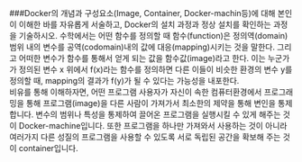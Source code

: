 ###Docker의 개념과 구성요소(Image, Container, Docker-machin등)에 대해 본인이 이해한 바를 자유롭게 서술하고, Docker의 설치 과정과 정상 설치를 확인하는 과정을 기술하시오.
수학에서는 어떤 함수를 정의할 때 함수(function)은 정의역(domain)범위 내의 변수를 공역(codomain)내의 값에 대응(mapping)시키는 것을 말한다. 그리고 어떠한 변수가 함수를 통해서 얻게 되는 값을 함수값(image)라고 한다. 이는 누군가가 정의된 변수 x 위에서 f(x)라는 함수를 정의하면 다른 이들이 비슷한 환경의 변수 y를 정의할 때, mapping의 결과가 f(y)가 될 수 있다는 가능성을 내포한다.  
비유를 통해 이해하자면, 어떤 프로그램 사용자가 자신이 속한 컴퓨터환경에서 프로그래밍을 통해 프로그램(image)을 다른 사람이 가져가서 최소한의 제약을 통해 변인을 통제합니다. 변수의 범위나 특성을 통제하여 끌어온 프로그램을 실행시킬 수 있게 해주는 것이 Docker-machine입니다. 또한 프로그램을 하나만 가져와서 사용하는 것이 아니라 여러가지 다른 성질의 프로그램을 사용할 수 있도록 서로 독립된 공간을 확보해 주는 것이 container입니다.
